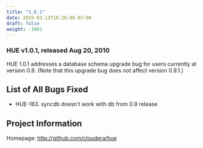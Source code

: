 ```yaml
---
title: "1.0.1"
date: 2019-03-13T18:28:08-07:00
draft: false
weight: -1001
---
```


### HUE v1.0.1, released Aug 20, 2010


HUE 1.0.1 addresses a database schema upgrade bug for users currently at
version 0.9. (Note that this upgrade bug does *not* affect version 0.9.1.)

List of All Bugs Fixed
----------------------
* HUE-163. syncdb doesn't work with db from 0.9 release

Project Information
-------------------
Homepage: http://github.com/cloudera/hue
